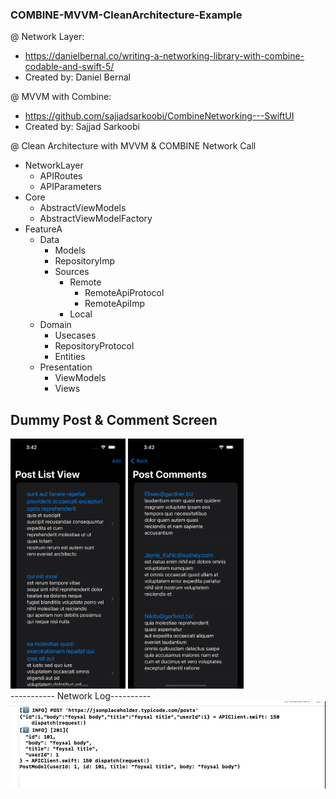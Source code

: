 ### COMBINE-MVVM-CleanArchitecture-Example
 @ Network Layer:  
 - https://danielbernal.co/writing-a-networking-library-with-combine-codable-and-swift-5/
 - Created by: Daniel Bernal

@ MVVM with Combine:
 - https://github.com/sajjadsarkoobi/CombineNetworking---SwiftUI
 - Created by: Sajjad Sarkoobi

@ Clean Architecture with MVVM & COMBINE Network Call
- NetworkLayer
     - APIRoutes
     - APIParameters
- Core
     - AbstractViewModels
     - AbstractViewModelFactory
 - FeatureA
   - Data
     - Models
     - RepositoryImp
     - Sources
       - Remote
         - RemoteApiProtocol
         - RemoteApiImp
       - Local
   - Domain
     - Usecases
     - RepositoryProtocol
     - Entities
   - Presentation
     - ViewModels
     - Views

## Dummy Post & Comment Screen
<div display: flex; justify-content: space-evenly; align-items: center;  max-width: 30%;>
     <img height="400" src="ss/post-list.png" alt="Image 1">
     <img height="400" src="ss/post-comment.png" alt="Image 2">
</div>
----------- Network Log----------
<div>
<img  src="ss/log.png" alt="Image 2">
</div>
